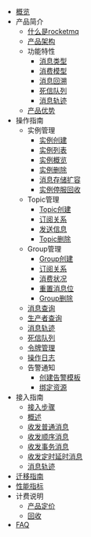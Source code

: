 
* [概览](/rocketmq/README)
* 产品简介
    * [什么是rocketmq](/rocketmq/introduction/concept)
    * [产品架构](/rocketmq/introduction/architecture)
    * 功能特性
        * [消息类型](/rocketmq/introduction/features/message_type)
        * [消费模型](/rocketmq/introduction/features/consume_model)
        * [消息回溯](/rocketmq/introduction/features/message_backtracking)
        * [死信队列](/rocketmq/introduction/features/dlq)
        * [消息轨迹](/rocketmq/introduction/features/msessage_trace.md)
    * [产品优势](/rocketmq/introduction/advantages)
* 操作指南
    * 实例管理
        * [实例创建](/rocketmq/guide/instance/create)
        * [实例列表](/rocketmq/guide/instance/list)
        * [实例概览](/rocketmq/guide/instance/detail)
        * [实例删除](/rocketmq/guide/instance/delete)
        * [消息存储扩容](/rocketmq/guide/instance/storage)
        * [实例停服回收](/rocketmq/guide/instance/recover)
    * Topic管理
        * [Topic创建](/rocketmq/guide/topic/create)
        * [订阅关系](/rocketmq/guide/topic/subscrition)
        * [发送信息](/rocketmq/guide/topic/send_message)
        * [Topic删除](/rocketmq/guide/topic/delete)
    * Group管理
        * [Group创建](/rocketmq/guide/group/create)
        * [订阅关系](/rocketmq/guide/group/subscrition)
        * [消费状况](/rocketmq/guide/group/consume_detail)
        * [重置消息位](/rocketmq/guide/group/reset_offset)
        * [Group删除](/rocketmq/guide/group/delete)
    * [消息查询](/rocketmq/guide/message)
    * [生产者查询](/rocketmq/guide/producer)
    * [消息轨迹](/rocketmq/guide/message_trace)
    * [死信队列](/rocketmq/guide/dlq)
    * [令牌管理](/rocketmq/guide/token)
    * [操作日志](/rocketmq/guide/log)
    * 告警通知
        * [创建告警模板](/rocketmq/guide/alarm/create_template)
        * [绑定资源](/rocketmq/guide/alarm/bind_resource)
* 接入指南
    * [接入步骤](/rocketmq/practice/index)
    * [概述](/rocketmq/practice/java/index)
    * [收发普通消息](/rocketmq/practice/java/normal_message)
    * [收发顺序消息](/rocketmq/practice/java/order_message)
    * [收发事务消息](/rocketmq/practice/java/transaction_message)
    * [收发定时延时消息](/rocketmq/practice/java/delay_message)
    * [消息轨迹](/rocketmq/practice/java/message_trace)
* [迁移指南](/rocketmq/transfer/index)
* [性能指标](/rocketmq/capacity/index)
* 计费说明
    * [产品定价](/rocketmq/price/index)
    * [回收](/rocketmq/price/recycle)
* [FAQ](/rocketmq/faq/index)
